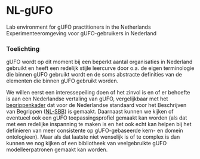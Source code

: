 # NL-gUFO

Lab environment for gUFO practitioners in the Netherlands<br>
Experimenteeromgeving voor gUFO-gebruikers in Nederland

### Toelichting

gUFO wordt op dit moment bij een beperkt aantal organisaties in Nederland gebruikt en heeft een redelijk stijle leercurve door o.a. de eigen terminologie die binnen gUFO gebruikt wordt en de soms abstracte definities van de elementen die binnen gUFO gebruikt worden.

We willen eerst een interessepeiling doen of het zinvol is en of er behoefte is aan een Nederlandse vertaling van gUFO, vergelijkbaar met het [begrippenkader](https://github.com/Geonovum/NL-SBB/blob/main/concepts/thesaurus.ttl) dat voor de Nederlandse standaard voor het Beschrijven van Begrippen ([NL-SBB](https://github.com/Geonovum/NL-SBB)) is gemaakt. Daarnaast kunnen we kijken of eventueel ook een gUFO toepassingsprofiel gemaakt kan worden (als dat met een redelijke inspanning te maken is en het ook echt kan helpen bij het definieren van meer consistente op gUFO-gebaseerde kern- en domein ontologieen). Maar als dat laatste niet wenselijk is of te complex is dan kunnen we nog kijken of een bibliotheek van veelgebruikte gUFO modelleerpatronen gemaakt kan worden.


